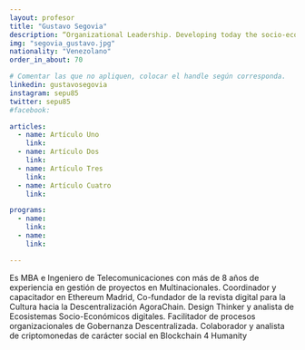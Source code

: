 ```yaml
---
layout: profesor
title: "Gustavo Segovia"
description: “Organizational Leadership. Developing today the socio-economic ecosystems of the future.“
img: "segovia_gustavo.jpg"
nationality: "Venezolano"
order_in_about: 70

# Comentar las que no apliquen, colocar el handle según corresponda.
linkedin: gustavosegovia
instagram: sepu85
twitter: sepu85
#facebook:

articles:
  - name: Artículo Uno
    link:
  - name: Artículo Dos
    link:
  - name: Artículo Tres
    link:
  - name: Artículo Cuatro
    link:

programs:
  - name:
    link:
  - name:
    link:

---
```



Es MBA e Ingeniero de Telecomunicaciones con más de 8 años de experiencia en gestión de proyectos en Multinacionales. Coordinador y capacitador en Ethereum Madrid, Co-fundador de la revista digital para la Cultura hacia la Descentralización AgoraChain. Design Thinker y analista de Ecosistemas Socio-Económicos digitales. Facilitador de procesos organizacionales de Gobernanza Descentralizada. Colaborador y analista de criptomonedas de carácter social en Blockchain 4 Humanity
